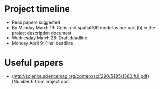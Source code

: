 # Project timeline
* Read papers suggested
* By Monday March 19: Construct spatial SIR model as per part (b) in the project description document
* Wednesday March 28: Draft deadline
* Monday April 9: Final deadline

# Useful papers
* (http://science.sciencemag.org/content/sci/290/5495/1360.full.pdf)[Number 6 from project doc]
